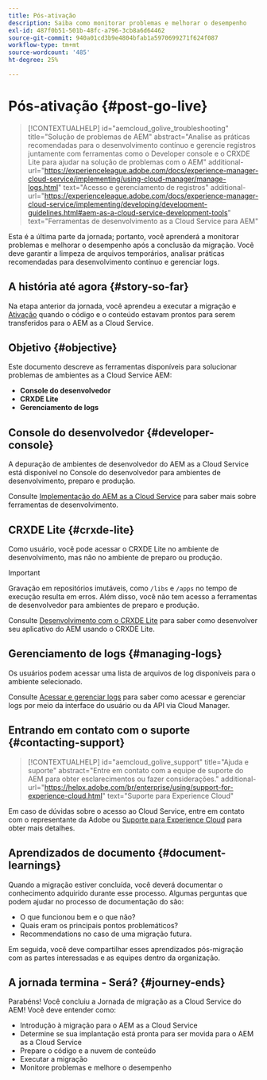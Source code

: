 ```yaml
---
title: Pós-ativação
description: Saiba como monitorar problemas e melhorar o desempenho
exl-id: 487f0b51-501b-48fc-a796-3cb8a6d64462
source-git-commit: 940a01cd3b9e4804bfab1a5970699271f624f087
workflow-type: tm+mt
source-wordcount: '485'
ht-degree: 25%

---
```


# Pós-ativação {#post-go-live}

>[!CONTEXTUALHELP]
>id="aemcloud_golive_troubleshooting"
>title="Solução de problemas de AEM"
>abstract="Analise as práticas recomendadas para o desenvolvimento contínuo e gerencie registros juntamente com ferramentas como o Developer console e o CRXDE Lite para ajudar na solução de problemas com o AEM"
>additional-url="https://experienceleague.adobe.com/docs/experience-manager-cloud-service/implementing/using-cloud-manager/manage-logs.html" text="Acesso e gerenciamento de registros"
>additional-url="https://experienceleague.adobe.com/docs/experience-manager-cloud-service/implementing/developing/development-guidelines.html#aem-as-a-cloud-service-development-tools" text="Ferramentas de desenvolvimento as a Cloud Service para AEM"

Esta é a última parte da jornada; portanto, você aprenderá a monitorar problemas e melhorar o desempenho após a conclusão da migração. Você deve garantir a limpeza de arquivos temporários, analisar práticas recomendadas para desenvolvimento contínuo e gerenciar logs.

## A história até agora {#story-so-far}

Na etapa anterior da jornada, você aprendeu a executar a migração e [Ativação](/help/journey-migration/go-live.md) quando o código e o conteúdo estavam prontos para serem transferidos para o AEM as a Cloud Service.

## Objetivo {#objective}

Este documento descreve as ferramentas disponíveis para solucionar problemas de ambientes as a Cloud Service AEM:

* **Console do desenvolvedor**
* **CRXDE Lite**
* **Gerenciamento de logs**

## Console do desenvolvedor {#developer-console}

A depuração de ambientes de desenvolvedor do AEM as a Cloud Service está disponível no Console do desenvolvedor para ambientes de desenvolvimento, preparo e produção.

Consulte [Implementação do AEM as a Cloud Service](/help/implementing/developing/introduction/development-guidelines.md#aem-as-a-cloud-service-development-tools) para saber mais sobre ferramentas de desenvolvimento.

## CRXDE Lite {#crxde-lite}

Como usuário, você pode acessar o CRXDE Lite no ambiente de desenvolvimento, mas não no ambiente de preparo ou produção.

>[!IMPORTANT]
>Gravação em repositórios imutáveis, como `/libs` e `/apps` no tempo de execução resulta em erros. Além disso, você não tem acesso a ferramentas de desenvolvedor para ambientes de preparo e produção.

Consulte [Desenvolvimento com o CRXDE Lite](/help/implementing/developing/tools/crxde.md) para saber como desenvolver seu aplicativo do AEM usando o CRXDE Lite.

## Gerenciamento de logs {#managing-logs}

Os usuários podem acessar uma lista de arquivos de log disponíveis para o ambiente selecionado.

Consulte [Acessar e gerenciar logs](/help/implementing/cloud-manager/manage-logs.md) para saber como acessar e gerenciar logs por meio da interface do usuário ou da API via Cloud Manager.

## Entrando em contato com o suporte {#contacting-support}

>[!CONTEXTUALHELP]
>id="aemcloud_golive_support"
>title="Ajuda e suporte"
>abstract="Entre em contato com a equipe de suporte do AEM para obter esclarecimentos ou fazer considerações."
>additional-url="https://helpx.adobe.com/br/enterprise/using/support-for-experience-cloud.html" text="Suporte para Experience Cloud"

Em caso de dúvidas sobre o acesso ao Cloud Service, entre em contato com o representante da Adobe ou [Suporte para Experience Cloud](https://helpx.adobe.com/br/enterprise/using/support-for-experience-cloud.html) para obter mais detalhes.

## Aprendizados de documento {#document-learnings}

Quando a migração estiver concluída, você deverá documentar o conhecimento adquirido durante esse processo. Algumas perguntas que podem ajudar no processo de documentação do são:

* O que funcionou bem e o que não?
* Quais eram os principais pontos problemáticos?
* Recommendations no caso de uma migração futura.

Em seguida, você deve compartilhar esses aprendizados pós-migração com as partes interessadas e as equipes dentro da organização.

## A jornada termina - Será? {#journey-ends}

Parabéns! Você concluiu a Jornada de migração as a Cloud Service do AEM! Você deve entender como:

* Introdução à migração para o AEM as a Cloud Service
* Determine se sua implantação está pronta para ser movida para o AEM as a Cloud Service
* Prepare o código e a nuvem de conteúdo
* Executar a migração
* Monitore problemas e melhore o desempenho

